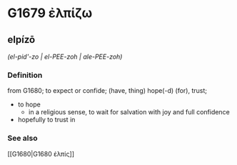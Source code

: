 # G1679 ἐλπίζω

## elpízō

_(el-pid'-zo | el-PEE-zoh | ale-PEE-zoh)_

### Definition

from G1680; to expect or confide; (have, thing) hope(-d) (for), trust; 

- to hope
  - in a religious sense, to wait for salvation with joy and full confidence
- hopefully to trust in

### See also

[[G1680|G1680 ἐλπίς]]
